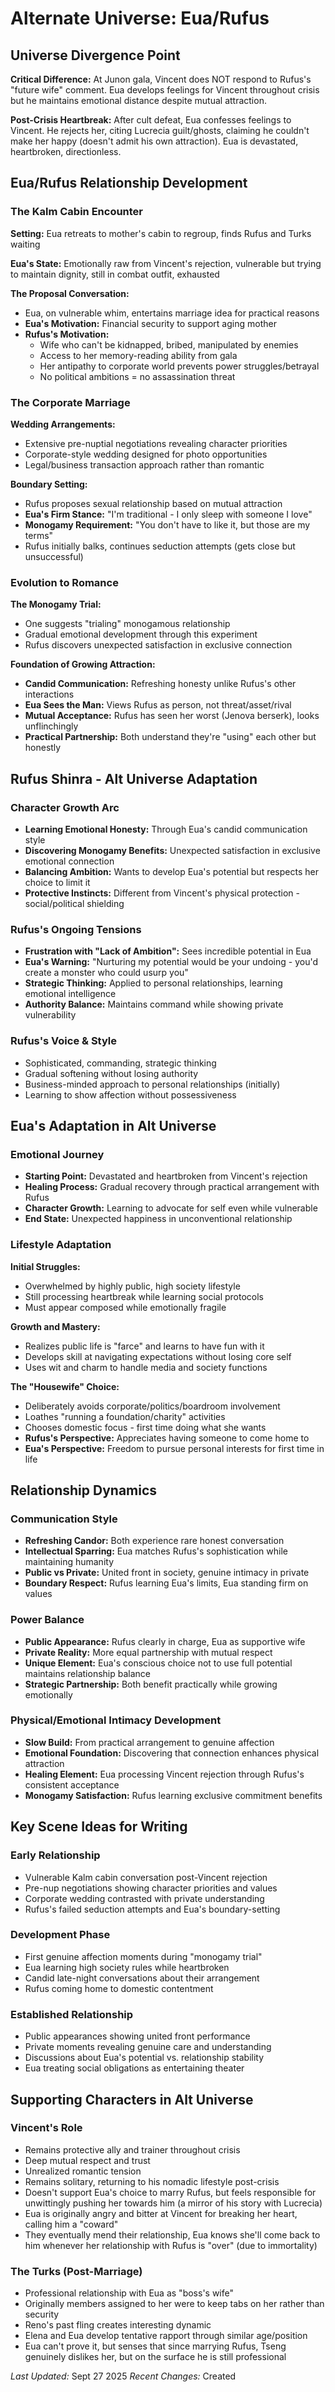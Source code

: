 # Alternate Universe: Eua/Rufus

## Universe Divergence Point

**Critical Difference:** At Junon gala, Vincent does NOT respond to Rufus's "future wife" comment. Eua develops feelings for Vincent throughout crisis but he maintains emotional distance despite mutual attraction.

**Post-Crisis Heartbreak:** After cult defeat, Eua confesses feelings to Vincent. He rejects her, citing Lucrecia guilt/ghosts, claiming he couldn't make her happy (doesn't admit his own attraction). Eua is devastated, heartbroken, directionless.

## Eua/Rufus Relationship Development

### The Kalm Cabin Encounter
**Setting:** Eua retreats to mother's cabin to regroup, finds Rufus and Turks waiting

**Eua's State:** Emotionally raw from Vincent's rejection, vulnerable but trying to maintain dignity, still in combat outfit, exhausted

**The Proposal Conversation:**
- Eua, on vulnerable whim, entertains marriage idea for practical reasons
- **Eua's Motivation:** Financial security to support aging mother
- **Rufus's Motivation:** 
  - Wife who can't be kidnapped, bribed, manipulated by enemies
  - Access to her memory-reading ability from gala
  - Her antipathy to corporate world prevents power struggles/betrayal
  - No political ambitions = no assassination threat

### The Corporate Marriage

**Wedding Arrangements:**
- Extensive pre-nuptial negotiations revealing character priorities
- Corporate-style wedding designed for photo opportunities  
- Legal/business transaction approach rather than romantic

**Boundary Setting:**
- Rufus proposes sexual relationship based on mutual attraction
- **Eua's Firm Stance:** "I'm traditional - I only sleep with someone I love"
- **Monogamy Requirement:** "You don't have to like it, but those are my terms"
- Rufus initially balks, continues seduction attempts (gets close but unsuccessful)

### Evolution to Romance

**The Monogamy Trial:**
- One suggests "trialing" monogamous relationship
- Gradual emotional development through this experiment
- Rufus discovers unexpected satisfaction in exclusive connection

**Foundation of Growing Attraction:**
- **Candid Communication:** Refreshing honesty unlike Rufus's other interactions
- **Eua Sees the Man:** Views Rufus as person, not threat/asset/rival
- **Mutual Acceptance:** Rufus has seen her worst (Jenova berserk), looks unflinchingly
- **Practical Partnership:** Both understand they're "using" each other but honestly

## Rufus Shinra - Alt Universe Adaptation

### Character Growth Arc
- **Learning Emotional Honesty:** Through Eua's candid communication style
- **Discovering Monogamy Benefits:** Unexpected satisfaction in exclusive emotional connection
- **Balancing Ambition:** Wants to develop Eua's potential but respects her choice to limit it
- **Protective Instincts:** Different from Vincent's physical protection - social/political shielding

### Rufus's Ongoing Tensions
- **Frustration with "Lack of Ambition":** Sees incredible potential in Eua
- **Eua's Warning:** "Nurturing my potential would be your undoing - you'd create a monster who could usurp you"
- **Strategic Thinking:** Applied to personal relationships, learning emotional intelligence
- **Authority Balance:** Maintains command while showing private vulnerability

### Rufus's Voice & Style
- Sophisticated, commanding, strategic thinking
- Gradual softening without losing authority
- Business-minded approach to personal relationships (initially)
- Learning to show affection without possessiveness

## Eua's Adaptation in Alt Universe

### Emotional Journey
- **Starting Point:** Devastated and heartbroken from Vincent's rejection
- **Healing Process:** Gradual recovery through practical arrangement with Rufus
- **Character Growth:** Learning to advocate for self even while vulnerable
- **End State:** Unexpected happiness in unconventional relationship

### Lifestyle Adaptation
**Initial Struggles:**
- Overwhelmed by highly public, high society lifestyle
- Still processing heartbreak while learning social protocols
- Must appear composed while emotionally fragile

**Growth and Mastery:**
- Realizes public life is "farce" and learns to have fun with it
- Develops skill at navigating expectations without losing core self
- Uses wit and charm to handle media and society functions

**The "Housewife" Choice:**
- Deliberately avoids corporate/politics/boardroom involvement
- Loathes "running a foundation/charity" activities
- Chooses domestic focus - first time doing what she wants
- **Rufus's Perspective:** Appreciates having someone to come home to
- **Eua's Perspective:** Freedom to pursue personal interests for first time in life

## Relationship Dynamics

### Communication Style
- **Refreshing Candor:** Both experience rare honest conversation
- **Intellectual Sparring:** Eua matches Rufus's sophistication while maintaining humanity
- **Public vs Private:** United front in society, genuine intimacy in private
- **Boundary Respect:** Rufus learning Eua's limits, Eua standing firm on values

### Power Balance
- **Public Appearance:** Rufus clearly in charge, Eua as supportive wife
- **Private Reality:** More equal partnership with mutual respect
- **Unique Element:** Eua's conscious choice not to use full potential maintains relationship balance
- **Strategic Partnership:** Both benefit practically while growing emotionally

### Physical/Emotional Intimacy Development
- **Slow Build:** From practical arrangement to genuine affection
- **Emotional Foundation:** Discovering that connection enhances physical attraction
- **Healing Element:** Eua processing Vincent rejection through Rufus's consistent acceptance
- **Monogamy Satisfaction:** Rufus learning exclusive commitment benefits

## Key Scene Ideas for Writing

### Early Relationship
- Vulnerable Kalm cabin conversation post-Vincent rejection
- Pre-nup negotiations showing character priorities and values
- Corporate wedding contrasted with private understanding
- Rufus's failed seduction attempts and Eua's boundary-setting

### Development Phase  
- First genuine affection moments during "monogamy trial"
- Eua learning high society rules while heartbroken
- Candid late-night conversations about their arrangement
- Rufus coming home to domestic contentment

### Established Relationship
- Public appearances showing united front performance
- Private moments revealing genuine care and understanding
- Discussions about Eua's potential vs. relationship stability
- Eua treating social obligations as entertaining theater

## Supporting Characters in Alt Universe

### Vincent's Role
- Remains protective ally and trainer throughout crisis
- Deep mutual respect and trust
- Unrealized romantic tension
- Remains solitary, returning to his nomadic lifestyle post-crisis
- Doesn't support Eua's choice to marry Rufus, but feels responsible for unwittingly pushing her towards him (a mirror of his story with Lucrecia)
- Eua is originally angry and bitter at Vincent for breaking her heart, calling him a "coward"
- They eventually mend their relationship, Eua knows she'll come back to him whenever her relationship with Rufus is "over" (due to immortality)

### The Turks (Post-Marriage)
- Professional relationship with Eua as "boss's wife"
- Originally members assigned to her were to keep tabs on her rather than security 
- Reno's past fling creates interesting dynamic
- Elena and Eua develop tentative rapport through similar age/position
- Eua can't prove it, but senses that since marrying Rufus, Tseng genuinely dislikes her, but on the surface he is still professional

*Last Updated:* Sept 27 2025
*Recent Changes:* Created